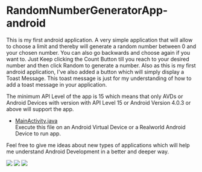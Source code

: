 # RandomNumberGeneratorApp-android

This is my first android application. A very simple application that will allow to choose a limit and thereby will generate a random number between 0 and your chosen number. You can also go backwards and choose again if you want to.
Just Keep clicking the Count Button till you reach to your desired number and then click Random to generate a number.
Also as this is my first android application, I've also added a button which will simply display a Toast Message. This toast message is just for my understanding of how to add a toast message in your application.

The minimum API Level of the app is 15 which means that only AVDs or Android Devices with version with API Level 15 or Android Version 4.0.3 or above will support the app. 

* [MainActivity.java](https://github.com/jayesh-srivastava/RandomNumberGeneratorApp-android/blob/master/app/src/main/java/com/example/myfirstappcodelabs/MainActivity.java)\
Execute this file on an Android Virtual Device or a Realworld Android Device to run app.

Feel free to give me ideas about new types of applications which will help me understand Android Development in a better and deeper way.



![](https://github.com/jayesh-srivastava/RandomNumberGeneratorApp-android/blob/master/images/Screenshot%20(435).png)
![](https://github.com/jayesh-srivastava/RandomNumberGeneratorApp-android/blob/master/images/Screenshot%20(436).png)
![](https://github.com/jayesh-srivastava/RandomNumberGeneratorApp-android/blob/master/images/Screenshot%20(437).png)




